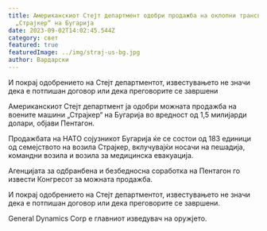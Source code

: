 ```yaml
---
title: Американскиот Стејт департмент одобри продажба на оклопни транспортери
  „Страјкер“ на Бугарија
date: 2023-09-02T14:02:45.544Z
category: свет
featured: true
featuredImage: ../img/straj-us-bg.jpg
author: Вардарски
---
```

И покрај одобрението на Стејт департментот, известувањето не значи дека е потпишан договор или дека преговорите се завршени

Американскиот Стејт департмент ја одобри можната продажба на воените машини „Страјкер“ на Бугарија во вредност од 1,5 милијарди долари, објави Пентагон.

Продажбата на НАТО сојузникот Бугарија ќе се состои од 183 единици од семејството на возила Страјкер, вклучувајќи носачи на пешадија, командни возила и возила за медицинска евакуација.

Агенцијата за одбранбена и безбедносна соработка на Пентагон го извести Конгресот за можната продажба.

И покрај одобрението на Стејт департментот, известувањето не значи дека е потпишан договор или дека преговорите се завршени.

General Dynamics Corp е главниот изведувач на оружјето.